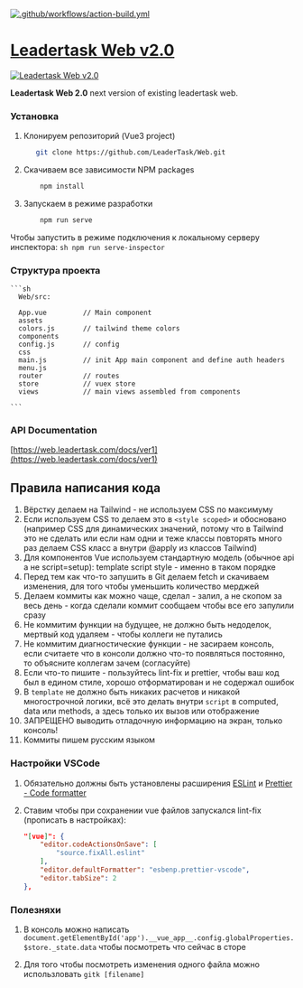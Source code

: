 [![.github/workflows/action-build.yml](https://github.com/LeaderTask/Web/actions/workflows/action-build.yml/badge.svg?branch=projects-and-emps&event=push)](https://github.com/LeaderTask/Web/actions/workflows/action-build.yml)
# [Leadertask Web v2.0](https://app.leadertask.ru)

[![Leadertask Web v2.0](images/leadertask_web2.png)](https://app.leadertask.ru)

**Leadertask Web 2.0** next version of existing leadertask web.

### Установка

1. Клонируем репозиторий (Vue3 project)
   ```sh
      git clone https://github.com/LeaderTask/Web.git
    ```
2. Скачиваем все зависимости NPM packages
    ```sh
        npm install
    ```
3. Запускаем в режиме разработки
    ```sh
        npm run serve 
    ```

Чтобы запустить в режиме подключения к локальному серверу инспектора:
    ```sh
        npm run serve-inspector 
    ```

### Структура проекта 
    ```sh
      Web/src:

      App.vue         // Main component
      assets
      colors.js       // tailwind theme colors 
      components      
      config.js       // config
      css
      main.js         // init App main component and define auth headers
      menu.js         
      router          // routes
      store           // vuex store
      views           // main views assembled from components

    ```
### API Documentation 
[https://web.leadertask.com/docs/ver1](https://web.leadertask.com/docs/ver1)

## Правила написания кода

1. Вёрстку делаем на Tailwind - не используем CSS по максимуму
2. Если используем CSS то делаем это в `<style scoped>` и обосновано (например CSS для динамических значений, потому что в Tailwind это не сделать или если нам одни и теже классы повторять много раз делаем CSS класс а внутри @apply из классов Tailwind)
3. Для компонентов Vue используем стандартную модель (обычное api а не script=setup): template script style - именно в таком порядке
4. Перед тем как что-то запушить в Git делаем fetch и скачиваем изменения, для того чтобы уменьшить количество мерджей
5. Делаем коммиты как можно чаще, сделал - залил, а не скопом за весь день - когда сделали коммит сообщаем чтобы все его запулили сразу
6. Не коммитим функции на будущее, не должно быть недоделок, мертвый код удаляем - чтобы коллеги не путались
7. Не коммитим диагностические функции - не засираем консоль, если считаете что в консоли должно что-то появляться постоянно, то объясните коллегам зачем (согласуйте)
8. Если что-то пишите - пользуйтесь lint-fix и prettier, чтобы ваш код был в едином стиле, хорошо отформатирован и не содержал ошибок
9. В `template` не должно быть никаких расчетов и никакой многострочной логики, всё это делать внутри `script` в computed, data или methods, а здесь только их вызов или отображение
10. ЗАПРЕЩЕНО выводить отладочную информацию на экран, только консоль!
11. Коммиты пишем русским языком

### Настройки VSCode

1. Обязательно должны быть установлены расширения [ESLint](https://marketplace.visualstudio.com/items?itemName=dbaeumer.vscode-eslint) и [Prettier - Code formatter](https://marketplace.visualstudio.com/items?itemName=esbenp.prettier-vscode)

2. Ставим чтобы при сохранении vue файлов запускался lint-fix (прописать в настройках):
    ```json
    "[vue]": {
        "editor.codeActionsOnSave": [
            "source.fixAll.eslint"
        ],
        "editor.defaultFormatter": "esbenp.prettier-vscode",
        "editor.tabSize": 2
    },
    ```

### Полезняхи

1. В консоль можно написать `document.getElementById('app').__vue_app__.config.globalProperties.$store._state.data`
чтобы посмотреть что сейчас в сторе

2. Для того чтобы посмотреть изменения одного файла можно использловать `gitk [filename]`
